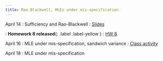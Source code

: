 ```yaml
---
title: Rao-Blackwell, MLEs under mis-specification 
---
```


April 14
: Sufficiency and Rao-Blackwell
  : [Slides](https://sta711-s25.github.io/slides/lecture_33.pdf)
  
: **Homework 8 released**{: .label .label-yellow }
  : [HW 8](https://sta711-s25.github.io/homework/HW8.pdf)
      
April 16
: MLE under mis-specification, sandwich variance
  : [Class activity](https://sta711-s25.github.io/class_activities/ca_lecture_34.html)

April 18
: MLE under mis-specification